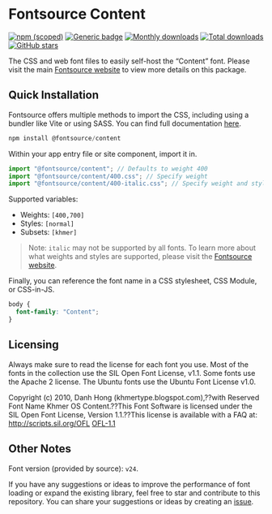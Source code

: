 # Fontsource Content

[![npm (scoped)](https://img.shields.io/npm/v/@fontsource/content?color=brightgreen)](https://www.npmjs.com/package/@fontsource/content) [![Generic badge](https://img.shields.io/badge/fontsource-passing-brightgreen)](https://github.com/fontsource/fontsource) [![Monthly downloads](https://badgen.net/npm/dm/@fontsource/content)](https://github.com/fontsource/fontsource) [![Total downloads](https://badgen.net/npm/dt/@fontsource/content)](https://github.com/fontsource/fontsource) [![GitHub stars](https://img.shields.io/github/stars/fontsource/fontsource.svg?style=social&label=Star)](https://github.com/fontsource/fontsource/stargazers)

The CSS and web font files to easily self-host the “Content” font. Please visit the main [Fontsource website](https://fontsource.org/fonts/content) to view more details on this package.

## Quick Installation

Fontsource offers multiple methods to import the CSS, including using a bundler like Vite or using SASS. You can find full documentation [here](https://fontsource.org/docs/getting-started/introduction).

```javascript
npm install @fontsource/content
```

Within your app entry file or site component, import it in.

```javascript
import "@fontsource/content"; // Defaults to weight 400
import "@fontsource/content/400.css"; // Specify weight
import "@fontsource/content/400-italic.css"; // Specify weight and style
```

Supported variables:
- Weights: `[400,700]`
- Styles: `[normal]`
- Subsets: `[khmer]`

> Note: `italic` may not be supported by all fonts. To learn more about what weights and styles are supported, please visit the [Fontsource website](https://fontsource.org/fonts/content).

Finally, you can reference the font name in a CSS stylesheet, CSS Module, or CSS-in-JS.

```css
body {
  font-family: "Content";
}
```

## Licensing
Always make sure to read the license for each font you use. Most of the fonts in the collection use the SIL Open Font License, v1.1. Some fonts use the Apache 2 license. The Ubuntu fonts use the Ubuntu Font License v1.0.

Copyright (c) 2010, Danh Hong (khmertype.blogspot.com),??with Reserved Font Name Khmer OS Content.??This Font Software is licensed under the SIL Open Font License, Version 1.1.??This license is available with a FAQ at: http://scripts.sil.org/OFL
[OFL-1.1](http://scripts.sil.org/OFL)

## Other Notes
Font version (provided by source): `v24`.

If you have any suggestions or ideas to improve the performance of font loading or expand the existing library, feel free to star and contribute to this repository. You can share your suggestions or ideas by creating an [issue](https://github.com/fontsource/fontsource/issues).